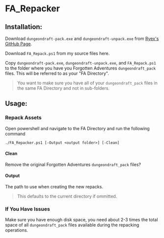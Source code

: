 # FA_Repacker

## Installation:
Download `dungeondraft-pack.exe` and `dungeondraft-unpack.exe` from [Ryex's GitHub Page](https://github.com/Ryex/Dungeondraft-GoPackager/releases).

Download `FA_Repack.ps1` from my source files here.

Copy `dungeondraft-pack.exe`, `dungeondraft-unpack.exe`, and `FA_Repack.ps1` to the folder where you have you Forgotten Adventures `dungeondraft_pack` files. This will be referred to as your "FA Directory".

> You want to make sure you have all of your `dungeondraft_pack` files in the same FA Directory and not in sub-folders.

## Usage:

### Repack Assets
Open powershell and navigate to the FA Directory  and run the following command

```
./FA_Repacker.ps1 [-Output <output folder>] [-Clean]
```

#### Clean
Remove the original Forgotten Adventures `dungeondraft_pack` files?

#### Output
The path to use when creating the new repacks.

> This defaults to the current directory if ommitted.

### If You Have Issues
Make sure you have enough disk space, you need about 2-3 times the total space of all `dungeondraft_pack` files available during the repacking operations.
